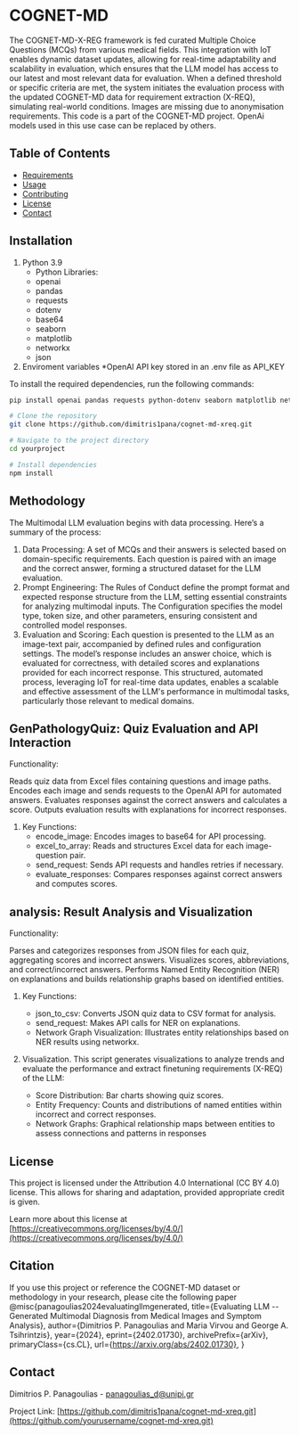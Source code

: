 # COGNET-MD<X-REQ>
The COGNET-MD-X-REG framework is fed curated Multiple Choice Questions (MCQs) from various medical fields. This integration with IoT enables dynamic dataset updates, allowing for real-time adaptability and scalability in evaluation, which ensures that the LLM model has access to our latest and most relevant data for evaluation. When a defined threshold or specific criteria are met, the system initiates the evaluation process with the updated COGNET-MD data for requirement extraction (X-REQ), simulating real-world conditions. Images are missing due to anonymisation requirements. This code is a part of the COGNET-MD project. OpenAi models used in this use case can be replaced by others.  

## Table of Contents

- [Requirements](#requirements)
- [Usage](#usage)
- [Contributing](#contributing)
- [License](#license)
- [Contact](#contact)

## Installation

1. Python 3.9
    * Python Libraries:
    * openai
    * pandas
    * requests
    * dotenv
    * base64
    * seaborn
    * matplotlib
    * networkx
    * json
2. Enviroment variables
    *OpenAI API key stored in an .env file as API_KEY

To install the required dependencies, run the following commands:
```bash
pip install openai pandas requests python-dotenv seaborn matplotlib networkx
```
```bash
# Clone the repository
git clone https://github.com/dimitris1pana/cognet-md-xreq.git

# Navigate to the project directory
cd yourproject

# Install dependencies
npm install
```

## Methodology

The Multimodal LLM evaluation begins with data processing. Here’s a summary of the process:

1. Data Processing: A set of MCQs and their answers is selected based on domain-specific requirements. Each question is paired with an image and the correct answer, forming a structured dataset for the LLM evaluation.
2. Prompt Engineering: The Rules of Conduct define the prompt format and expected response structure from the LLM, setting essential constraints for analyzing multimodal inputs. The Configuration specifies the model type, token size, and other parameters, ensuring consistent and controlled model responses.
3. Evaluation and Scoring: Each question is presented to the LLM as an image-text pair, accompanied by defined rules and configuration settings. The model’s response includes an answer choice, which is evaluated for correctness, with detailed scores and explanations provided for each incorrect response. This structured, automated process, leveraging IoT for real-time data updates, enables a scalable and effective assessment of the LLM's performance in multimodal tasks, particularly those relevant to medical domains.

## GenPathologyQuiz: Quiz Evaluation and API Interaction

Functionality:

Reads quiz data from Excel files containing questions and image paths.
Encodes each image and sends requests to the OpenAI API for automated answers.
Evaluates responses against the correct answers and calculates a score.
Outputs evaluation results with explanations for incorrect responses.
1. Key Functions:
    * encode_image: Encodes images to base64 for API processing.
    * excel_to_array: Reads and structures Excel data for each image-question pair.
    * send_request: Sends API requests and handles retries if necessary.
    * evaluate_responses: Compares responses against correct answers and computes scores.

## analysis: Result Analysis and Visualization
Functionality:

Parses and categorizes responses from JSON files for each quiz, aggregating scores and incorrect answers.
Visualizes scores, abbreviations, and correct/incorrect answers.
Performs Named Entity Recognition (NER) on explanations and builds relationship graphs based on identified entities.

1. Key Functions:

    * json_to_csv: Converts JSON quiz data to CSV format for analysis.
    * send_request: Makes API calls for NER on explanations.
    * Network Graph Visualization: Illustrates entity relationships based on NER results using networkx.
2. Visualization. This script generates visualizations to analyze trends and evaluate the performance and extract finetuning requirements (X-REQ) of the LLM:

    * Score Distribution: Bar charts showing quiz scores.
    * Entity Frequency: Counts and distributions of named entities within incorrect and correct responses.
    * Network Graphs: Graphical relationship maps between entities to assess connections and patterns in responses

## License

This project is licensed under the Attribution 4.0 International (CC BY 4.0) license. This allows for sharing and adaptation, provided appropriate credit is given.

Learn more about this license at [https://creativecommons.org/licenses/by/4.0/](https://creativecommons.org/licenses/by/4.0/)


## Citation

If you use this project or reference the COGNET-MD dataset or methodology in your research, please cite the following paper
@misc{panagoulias2024evaluatingllmgenerated,
      title={Evaluating LLM -- Generated Multimodal Diagnosis from Medical Images and Symptom Analysis}, 
      author={Dimitrios P. Panagoulias and Maria Virvou and George A. Tsihrintzis},
      year={2024},
      eprint={2402.01730},
      archivePrefix={arXiv},
      primaryClass={cs.CL},
      url={https://arxiv.org/abs/2402.01730}, 
}


## Contact

Dimitrios P. Panagoulias - [panagoulias_d@unipi.gr](mailto:panagoulias_d@unipi.gr)

Project Link: [https://github.com/dimitris1pana/cognet-md-xreq.git](https://github.com/yourusername/cognet-md-xreq.git)

